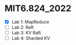 # MIT6.824_2022

- [x] Lab 1: MapReduce
- [ ] Lab 2: Raft
- [ ] Lab 3: KV Raft
- [ ] Lab 4: Sharded KV
